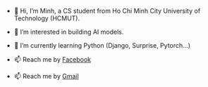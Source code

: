 - 👋 Hi, I’m Minh, a CS student from Ho Chi Minh City University of Technology (HCMUT).
- 👀 I’m interested in building AI models.
- 🌱 I’m currently learning Python (Django, Surprise, Pytorch...)

- 📫 Reach me by [Facebook](https://www.facebook.com/ngynhogminh)
- 📫 Reach me by [Gmail](ngynhogminh@gmail.com)

<!---
Pinminh/Pinminh is a ✨ special ✨ repository because its `README.md` (this file) appears on your GitHub profile.
You can click the Preview link to take a look at your changes.
--->
